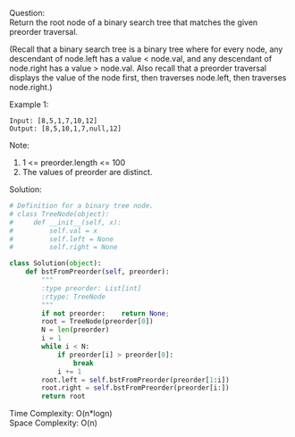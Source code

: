 Question:  
Return the root node of a binary search tree that matches the given preorder traversal.

(Recall that a binary search tree is a binary tree where for every node, any descendant of node.left has a value < node.val, and any descendant of node.right has a value > node.val.  Also recall that a preorder traversal displays the value of the node first, then traverses node.left, then traverses node.right.)

Example 1:
```
Input: [8,5,1,7,10,12]
Output: [8,5,10,1,7,null,12]
```
Note:  
1. 1 <= preorder.length <= 100
2. The values of preorder are distinct.

Solution:
```python
# Definition for a binary tree node.
# class TreeNode(object):
#     def __init__(self, x):
#         self.val = x
#         self.left = None
#         self.right = None

class Solution(object):
    def bstFromPreorder(self, preorder):
        """
        :type preorder: List[int]
        :rtype: TreeNode
        """
        if not preorder:    return None;
        root = TreeNode(preorder[0])
        N = len(preorder)
        i = 1
        while i < N:
            if preorder[i] > preorder[0]:
                break
            i += 1
        root.left = self.bstFromPreorder(preorder[1:i])
        root.right = self.bstFromPreorder(preorder[i:])
        return root
```
Time Complexity: O(n*logn)  
Space Complexity: O(n)